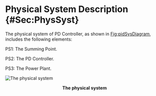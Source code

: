# Physical System Description {#Sec:PhysSyst}

The physical system of PD Controller, as shown in [Fig:pidSysDiagram](./SecPhysSyst.md#Figure:pidSysDiagram), includes the following elements:

PS1: The Summing Point.

PS2: The PD Controller.

PS3: The Power Plant.

<div id="Figure:pidSysDiagram"></div>

![The physical system](/assets/Fig_PDController.png)

**<p align="center">The physical system</p>**

